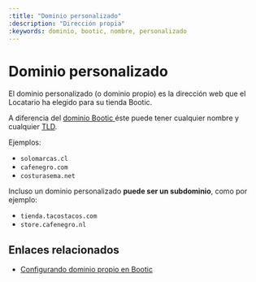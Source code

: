 ```yaml
---
:title: "Dominio personalizado"
:description: "Dirección propia"
:keywords: dominio, bootic, nombre, personalizado
---
```


# Dominio personalizado

El dominio personalizado (o dominio propio) es la dirección web que el Locatario ha elegido para su tienda
Bootic.

A diferencia del [ dominio Bootic ][dominiob] éste puede tener cualquier nombre y cualquier [TLD][tld].

Ejemplos:

* `solomarcas.cl` 
* `cafenegro.com` 
* `costurasema.net`

Incluso un dominio personalizado **puede ser un subdominio**, como por ejemplo: 

* `tienda.tacostacos.com`
* `store.cafenegro.nl`

## Enlaces relacionados

* [Configurando dominio propio en Bootic](/es/configuracion/dominio-propio)

[tld]:https://es.wikipedia.org/wiki/Dominio_de_nivel_superior "Wikipedia (Enlace externo)"
[dominiob]:/es/wiki/dominio-bootic
